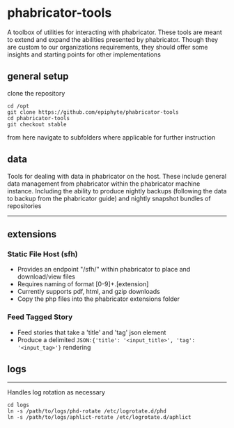 phabricator-tools
===
A toolbox of utilities for interacting with phabricator. These tools are meant to extend and expand the abilities presented by phabricator. Though they are custom to our organizations requirements, they should offer some insights and starting points for other implementations


## general setup

clone the repository
```
cd /opt
git clone https://github.com/epiphyte/phabricator-tools
cd phabricator-tools
git checkout stable
```

from here navigate to subfolders where applicable for further instruction

## data
Tools for dealing with data in phabricator on the host. These include general data management from phabricator within the phabricator machine instance. Including the ability to produce nightly backups (following the data to backup from the phabricator guide) and nightly snapshot bundles of repositories

---

## extensions

### Static File Host (sfh)

* Provides an endpoint "/sfh/" within phabricator to place and download/view files
* Requires naming of format [0-9]+.[extension]
* Currently supports pdf, html, and gzip downloads
* Copy the php files into the phabricator extensions folder

### Feed Tagged Story

* Feed stories that take a 'title' and 'tag' json element
* Produce a delimited `JSON:{'title': '<input_title>', 'tag': '<input_tag>'}` rendering

## logs

---

Handles log rotation as necessary

```
cd logs
ln -s /path/to/logs/phd-rotate /etc/logrotate.d/phd
ln -s /path/to/logs/aphlict-rotate /etc/logrotate.d/aphlict
```

